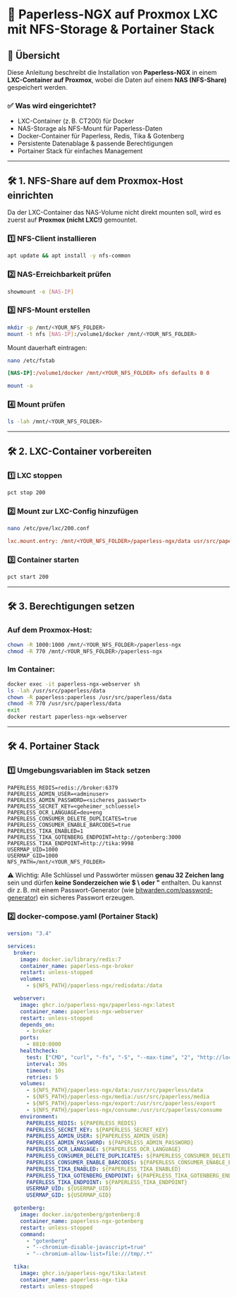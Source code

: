 # 🚀 Paperless-NGX auf Proxmox LXC mit NFS-Storage & Portainer Stack

## 📌 Übersicht

Diese Anleitung beschreibt die Installation von **Paperless-NGX** in einem **LXC-Container auf Proxmox**, wobei die Daten auf einem **NAS (NFS-Share)** gespeichert werden.

### ✅ Was wird eingerichtet?

* LXC-Container (z. B. CT200) für Docker
* NAS-Storage als NFS-Mount für Paperless-Daten
* Docker-Container für Paperless, Redis, Tika & Gotenberg
* Persistente Datenablage & passende Berechtigungen
* Portainer Stack für einfaches Management

---

## 🛠 1. NFS-Share auf dem Proxmox-Host einrichten

Da der LXC-Container das NAS-Volume nicht direkt mounten soll, wird es zuerst auf **Proxmox (nicht LXC!)** gemountet.

### 1️⃣ NFS-Client installieren

```bash
apt update && apt install -y nfs-common
```

### 2️⃣ NAS-Erreichbarkeit prüfen

```bash
showmount -e [NAS-IP]
```

### 3️⃣ NFS-Mount erstellen

```bash
mkdir -p /mnt/<YOUR_NFS_FOLDER>
mount -t nfs [NAS-IP]:/volume1/docker /mnt/<YOUR_NFS_FOLDER>
```

Mount dauerhaft eintragen:

```bash
nano /etc/fstab
```

```ini
[NAS-IP]:/volume1/docker /mnt/<YOUR_NFS_FOLDER> nfs defaults 0 0
```

```bash
mount -a
```

### 4️⃣ Mount prüfen

```bash
ls -lah /mnt/<YOUR_NFS_FOLDER>
```

---

## 🛠 2. LXC-Container vorbereiten

### 1️⃣ LXC stoppen

```bash
pct stop 200
```

### 2️⃣ Mount zur LXC-Config hinzufügen

```bash
nano /etc/pve/lxc/200.conf
```

```ini
lxc.mount.entry: /mnt/<YOUR_NFS_FOLDER>/paperless-ngx/data usr/src/paperless/data none bind,create=dir 0 0,rw
```

### 3️⃣ Container starten

```bash
pct start 200
```

---

## 🛠 3. Berechtigungen setzen

### Auf dem Proxmox-Host:

```bash
chown -R 1000:1000 /mnt/<YOUR_NFS_FOLDER>/paperless-ngx
chmod -R 770 /mnt/<YOUR_NFS_FOLDER>/paperless-ngx
```

### Im Container:

```bash
docker exec -it paperless-ngx-webserver sh
ls -lah /usr/src/paperless/data
chown -R paperless:paperless /usr/src/paperless/data
chmod -R 770 /usr/src/paperless/data
exit
docker restart paperless-ngx-webserver
```

---

## 🛠 4. Portainer Stack

### 1️⃣ Umgebungsvariablen im Stack setzen

```bash:Archiv/paperless-ngx/.env.example
PAPERLESS_REDIS=redis://broker:6379
PAPERLESS_ADMIN_USER=<adminuser>
PAPERLESS_ADMIN_PASSWORD=<sicheres_passwort>
PAPERLESS_SECRET_KEY=<geheimer_schluessel>
PAPERLESS_OCR_LANGUAGE=deu+eng
PAPERLESS_CONSUMER_DELETE_DUPLICATES=true
PAPERLESS_CONSUMER_ENABLE_BARCODES=true
PAPERLESS_TIKA_ENABLED=1
PAPERLESS_TIKA_GOTENBERG_ENDPOINT=http://gotenberg:3000
PAPERLESS_TIKA_ENDPOINT=http://tika:9998
USERMAP_UID=1000
USERMAP_GID=1000
NFS_PATH=/mnt/<YOUR_NFS_FOLDER>

```

⚠️ Wichtig: Alle Schlüssel und Passwörter müssen **genau 32 Zeichen lang** sein und dürfen **keine Sonderzeichen wie $ \ oder "** enthalten. Du kannst dir z. B. mit einem Passwort-Generator (wie [bitwarden.com/password-generator](https://bitwarden.com/password-generator)) ein sicheres Passwort erzeugen.

### 2️⃣ docker-compose.yaml (Portainer Stack)

```yaml:Archiv/paperless-ngx/docker-compose.yml
version: "3.4"

services:
  broker:
    image: docker.io/library/redis:7
    container_name: paperless-ngx-broker
    restart: unless-stopped
    volumes:
      - ${NFS_PATH}/paperless-ngx/redisdata:/data

  webserver:
    image: ghcr.io/paperless-ngx/paperless-ngx:latest
    container_name: paperless-ngx-webserver
    restart: unless-stopped
    depends_on:
      - broker
    ports:
      - 8810:8000
    healthcheck:
      test: ["CMD", "curl", "-fs", "-S", "--max-time", "2", "http://localhost:8000"]
      interval: 30s
      timeout: 10s
      retries: 5
    volumes:
      - ${NFS_PATH}/paperless-ngx/data:/usr/src/paperless/data
      - ${NFS_PATH}/paperless-ngx/media:/usr/src/paperless/media
      - ${NFS_PATH}/paperless-ngx/export:/usr/src/paperless/export
      - ${NFS_PATH}/paperless-ngx/consume:/usr/src/paperless/consume
    environment:
      PAPERLESS_REDIS: ${PAPERLESS_REDIS}
      PAPERLESS_SECRET_KEY: ${PAPERLESS_SECRET_KEY}
      PAPERLESS_ADMIN_USER: ${PAPERLESS_ADMIN_USER}
      PAPERLESS_ADMIN_PASSWORD: ${PAPERLESS_ADMIN_PASSWORD}
      PAPERLESS_OCR_LANGUAGE: ${PAPERLESS_OCR_LANGUAGE}
      PAPERLESS_CONSUMER_DELETE_DUPLICATES: ${PAPERLESS_CONSUMER_DELETE_DUPLICATES}
      PAPERLESS_CONSUMER_ENABLE_BARCODES: ${PAPERLESS_CONSUMER_ENABLE_BARCODES}
      PAPERLESS_TIKA_ENABLED: ${PAPERLESS_TIKA_ENABLED}
      PAPERLESS_TIKA_GOTENBERG_ENDPOINT: ${PAPERLESS_TIKA_GOTENBERG_ENDPOINT}
      PAPERLESS_TIKA_ENDPOINT: ${PAPERLESS_TIKA_ENDPOINT}
      USERMAP_UID: ${USERMAP_UID}
      USERMAP_GID: ${USERMAP_GID}

  gotenberg:
    image: docker.io/gotenberg/gotenberg:8
    container_name: paperless-ngx-gotenberg
    restart: unless-stopped
    command:
      - "gotenberg"
      - "--chromium-disable-javascript=true"
      - "--chromium-allow-list=file:///tmp/.*"

  tika:
    image: ghcr.io/paperless-ngx/tika:latest
    container_name: paperless-ngx-tika
    restart: unless-stopped

```

<!-- Hinweis: Diese Anleitung basiert auf einem externen YouTube-Tutorial. Probleme wurden mit ChatGPT gelöst und die Anleitung entsprechend überarbeitet. -->
